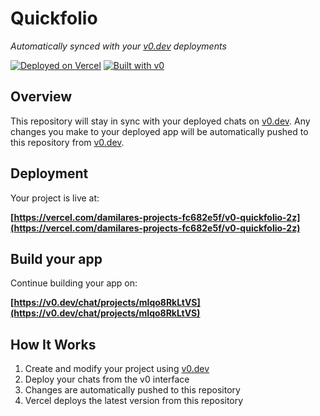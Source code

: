 # Quickfolio

*Automatically synced with your [v0.dev](https://v0.dev) deployments*

[![Deployed on Vercel](https://img.shields.io/badge/Deployed%20on-Vercel-black?style=for-the-badge&logo=vercel)](https://vercel.com/damilares-projects-fc682e5f/v0-quickfolio-2z)
[![Built with v0](https://img.shields.io/badge/Built%20with-v0.dev-black?style=for-the-badge)](https://v0.dev/chat/projects/mIqo8RkLtVS)

## Overview

This repository will stay in sync with your deployed chats on [v0.dev](https://v0.dev).
Any changes you make to your deployed app will be automatically pushed to this repository from [v0.dev](https://v0.dev).

## Deployment

Your project is live at:

**[https://vercel.com/damilares-projects-fc682e5f/v0-quickfolio-2z](https://vercel.com/damilares-projects-fc682e5f/v0-quickfolio-2z)**

## Build your app

Continue building your app on:

**[https://v0.dev/chat/projects/mIqo8RkLtVS](https://v0.dev/chat/projects/mIqo8RkLtVS)**

## How It Works

1. Create and modify your project using [v0.dev](https://v0.dev)
2. Deploy your chats from the v0 interface
3. Changes are automatically pushed to this repository
4. Vercel deploys the latest version from this repository